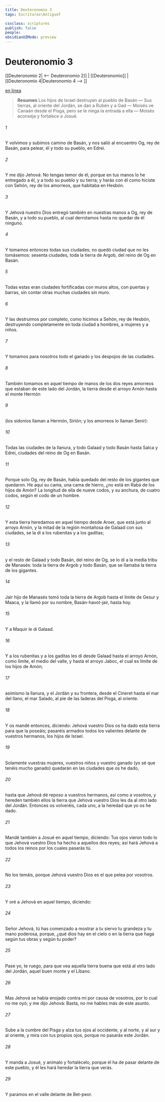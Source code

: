 ```yaml
---
title: Deuteronomio 3
tags: Escrituras\AntiguoT

cssclass: scriptures
publish: false
people:
obsidianUIMode: preview
---
```


# Deuteronomio 3
[[Deuteronomio 2| <-- Deuteronomio 2]] | [[Deuteronomio]] | [[Deuteronomio 4|Deuteronomio 4 --> ]]

[en línea](https://churchofjesuschrist.org/study/scriptures/ot/deut/3?lang=spa)

> __Resumen__
Los hijos de Israel destruyen al pueblo de Basán — Sus tierras, al oriente del Jordán, se dan a Rubén y a Gad — Moisés ve Canaán desde el Pisga, pero se le niega la entrada a ella — Moisés aconseja y fortalece a Josué.

###### 1 
Y volvimos y subimos camino de Basán, y nos salió al encuentro Og, rey de Basán, para pelear, él y todo su pueblo, en Edrei.

###### 2 
Y me dijo Jehová: No tengas temor de él, porque en tus manos lo he entregado a él, y a todo su pueblo y su tierra; y harás con él como hiciste con Sehón, rey de los amorreos, que habitaba en Hesbón.

###### 3 
Y Jehová nuestro Dios entregó también en nuestras manos a Og, rey de Basán, y a todo su pueblo, al cual derrotamos hasta no quedar de él ninguno.

###### 4 
Y tomamos entonces todas sus ciudades; no quedó ciudad que no les tomásemos: sesenta ciudades, toda la tierra de Argob, del reino de Og en Basán.

###### 5 
Todas estas eran ciudades fortificadas con muros altos, con puertas y barras, sin contar otras muchas ciudades sin muro.

###### 6 
Y las destruimos por completo, como hicimos a Sehón, rey de Hesbón, destruyendo completamente en toda ciudad a hombres, a mujeres y a niños.

###### 7 
Y tomamos para nosotros todo el ganado y los despojos de las ciudades.

###### 8 
También tomamos en aquel tiempo de manos de los dos reyes amorreos que estaban de este lado del Jordán, la tierra desde el arroyo Arnón hasta el monte Hermón

###### 9 
(los sidonios llaman a Hermón, Sirión; y los amorreos lo llaman Senir):

###### 10 
Todas las ciudades de la llanura, y todo Galaad y todo Basán hasta Salca y Edrei, ciudades del reino de Og en Basán.

###### 11 
Porque solo Og, rey de Basán, había quedado del resto de los gigantes que quedaron. He aquí su cama, una cama de hierro, ¿no está en Rabá de los hijos de Amón? La longitud de ella  de nueve codos, y su anchura, de cuatro codos, según el codo de un hombre.

###### 12 
Y esta tierra  heredamos en aquel tiempo desde Aroer, que está junto al arroyo Arnón, y la mitad de la región montañosa de Galaad con sus ciudades, se la di a los rubenitas y a los gaditas;

###### 13 
y el resto de Galaad y todo Basán, del reino de Og, se lo di a la media tribu de Manasés: toda la tierra de Argob y todo Basán, que se llamaba la tierra de los gigantes.

###### 14 
Jair hijo de Manasés tomó toda la tierra de Argob hasta el límite de Gesur y Maaca, y la llamó por su nombre, Basán-havot-jair, hasta hoy.

###### 15 
Y a Maquir le di Galaad.

###### 16 
Y a los rubenitas y a los gaditas les di desde Galaad hasta el arroyo Arnón, como límite, el medio del valle, y hasta el arroyo Jaboc, el cual es límite de los hijos de Amón;

###### 17 
asimismo la llanura, y el Jordán y su frontera, desde el Cineret hasta el mar del llano, el mar Salado, al pie de las laderas del Pisga, al oriente.

###### 18 
Y os mandé entonces, diciendo: Jehová vuestro Dios os ha dado esta tierra para que la poseáis; pasaréis armados todos los valientes delante de vuestros hermanos, los hijos de Israel.

###### 19 
Solamente vuestras mujeres, vuestros niños y vuestro ganado (yo sé que tenéis mucho ganado) quedarán en las ciudades que os he dado,

###### 20 
hasta que Jehová dé reposo a vuestros hermanos, así como a vosotros, y hereden también ellos la tierra que Jehová vuestro Dios les da al otro lado del Jordán. Entonces os volveréis, cada uno, a la heredad que yo os he dado.

###### 21 
Mandé también a Josué en aquel tiempo, diciendo: Tus ojos vieron todo lo que Jehová vuestro Dios ha hecho a aquellos dos reyes; así hará Jehová a todos los reinos por los cuales pasarás tú.

###### 22 
No los temáis, porque Jehová vuestro Dios es el que pelea por vosotros.

###### 23 
Y oré a Jehová en aquel tiempo, diciendo:

###### 24 
Señor Jehová, tú has comenzado a mostrar a tu siervo tu grandeza y tu mano poderosa, porque, ¿qué dios hay en el cielo o en la tierra que haga según tus obras y según tu poder?

###### 25 
Pase yo, te ruego, para que vea aquella tierra buena que está al otro lado del Jordán, aquel buen monte y el Líbano.

###### 26 
Mas Jehová se había enojado contra mí por causa de vosotros, por lo cual no me oyó; y me dijo Jehová: Basta, no me hables más de este asunto.

###### 27 
Sube a la cumbre del Pisga y alza tus ojos al occidente, y al norte, y al sur y al oriente, y mira con tus propios ojos, porque no pasarás este Jordán.

###### 28 
Y manda a Josué, y anímalo y fortalécelo, porque él ha de pasar delante de este pueblo, y él les hará heredar la tierra que verás.

###### 29 
Y paramos en el valle delante de Bet-peor.


